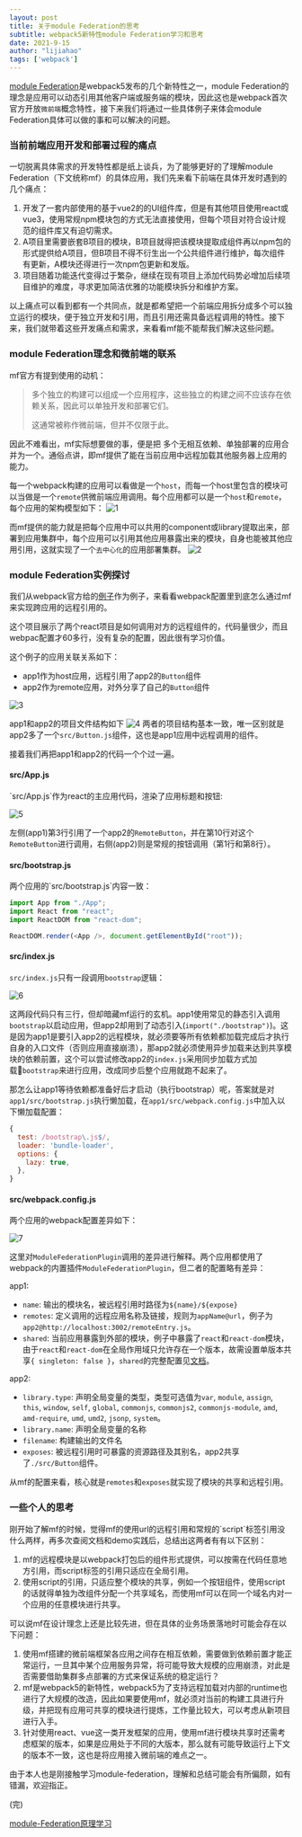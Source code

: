 ```yaml
---
layout: post
title: 关于module Federation的思考
subtitle: webpack5新特性module Federation学习和思考
date: 2021-9-15
author: "lijiahao"
tags: ['webpack']
---
```


[module Federation](https://webpack.docschina.org/concepts/module-federation/)是webpack5发布的几个新特性之一，module Federation的理念是应用可以动态引用其他客户端或服务端的模块，因此这也是webpack首次官方开放`微前端`概念特性，接下来我们将通过一些具体例子来体会module Federation具体可以做的事和可以解决的问题。

<h3>当前前端应用开发和部署过程的痛点</h3>

一切脱离具体需求的开发特性都是纸上谈兵，为了能够更好的了理解module Federation（下文统称mf）的具体应用，我们先来看下前端在具体开发时遇到的几个痛点：

1. 开发了一套内部使用的基于vue2的的UI组件库，但是有其他项目使用react或vue3，使用常规npm模块包的方式无法直接使用，但每个项目对符合设计规范的组件库又有迫切需求。
2. A项目里需要嵌套B项目的模块，B项目就得把该模块提取成组件再以npm包的形式提供给A项目，但B项目不得不衍生出一个公共组件进行维护，每次组件有更新，A模块还得进行一次npm包更新和发版。
3. 项目随着功能迭代变得过于繁杂，继续在现有项目上添加代码势必增加后续项目维护的难度，寻求更加简洁优雅的功能模块拆分和维护方案。

以上痛点可以看到都有一个共同点，就是都希望把一个前端应用拆分成多个可以独立运行的模块，便于独立开发和引用，而且引用还需具备远程调用的特性。接下来，我们就带着这些开发痛点和需求，来看看mf能不能帮我们解决这些问题。

<h3>module Federation理念和微前端的联系</h3>

mf官方有提到使用的动机：

> 多个独立的构建可以组成一个应用程序，这些独立的构建之间不应该存在依赖关系，因此可以单独开发和部署它们。
> 
> 这通常被称作微前端，但并不仅限于此。

因此不难看出，mf实际想要做的事，便是把 多个无相互依赖、单独部署的应用合并为一个。通俗点讲，即mf提供了能在当前应用中远程加载其他服务器上应用的能力。

每一个webpack构建的应用可以看做是一个`host`，而每一个host里包含的模块可以当做是一个`remote`供微前端应用调用。每个应用都可以是一个`host`和`remote`，每个应用的架构模型如下：
![1](/img/webpack/1.png)

而mf提供的能力就是把每个应用中可以共用的component或library提取出来，部署到应用集群中，每个应用可以引用其他应用暴露出来的模块，自身也能被其他应用引用，这就实现了一个`去中心化`的应用部署集群。
![2](/img/webpack/2.png)

<h3>module Federation实例探讨</h3>

我们从webpack官方给的[例子](https://github.com/module-federation/module-federation-examples/tree/master/basic-host-remote)作为例子，来看看webpack配置里到底怎么通过mf来实现跨应用的远程引用的。

这个项目展示了两个react项目是如何调用对方的远程组件的，代码量很少，而且webpac配置才60多行，没有复杂的配置，因此很有学习价值。

这个例子的应用关联关系如下：

* app1作为host应用，远程引用了app2的`Button`组件
* app2作为remote应用，对外分享了自己的`Button`组件

![3](/img/webpack/3.png)

app1和app2的项目文件结构如下
![4](/img/webpack/4.png)
两者的项目结构基本一致，唯一区别就是app2多了一个`src/Button.js`组件，这也是app1应用中远程调用的组件。

接着我们再把app1和app2的代码一个个过一遍。

<h4>src/App.js</h4>
`src/App.js`作为react的主应用代码，渲染了应用标题和按钮:

![5](/img/webpack/5.png)

左侧(app1)第3行引用了一个app2的`RemoteButton`，并在第10行对这个`RemoteButton`进行调用，右侧(app2)则是常规的按钮调用（第1行和第8行）。

<h4>src/bootstrap.js</h4>
两个应用的`src/bootstrap.js`内容一致：

```js
import App from "./App";
import React from "react";
import ReactDOM from "react-dom";

ReactDOM.render(<App />, document.getElementById("root"));

```

<h4>src/index.js</h4>

`src/index.js`只有一段调用`bootstrap`逻辑：

![6](/img/webpack/6.png)

这两段代码只有三行，但却暗藏mf运行的玄机。app1使用常见的静态引入调用`bootstrap`以启动应用，但app2却用到了动态引入(`import("./bootstrap")`)。这是因为app1是要引入app2的远程模块，就必须要等所有依赖都加载完成后才执行自身的入口文件（否则应用直接崩溃），那app2就必须使用异步加载来达到共享模块的依赖前置，这个可以尝试修改app2的`index.js`采用同步加载方式加载`bootstrap`来进行应用，改成同步后整个应用就跑不起来了。

那怎么让app1等待依赖都准备好后才启动（执行bootstrap）呢，答案就是对`app1/src/bootstrap.js`执行懒加载，在`app1/src/webpack.config.js`中加入以下懒加载配置：

```js
{
  test: /bootstrap\.js$/,
  loader: 'bundle-loader',
  options: {
    lazy: true,
  },
}
```

<h4>src/webpack.config.js</h4>
两个应用的webpack配置差异如下：

![7](/img/webpack/7.png)

这里对`ModuleFederationPlugin`调用的差异进行解释。两个应用都使用了webpack的内置插件`ModuleFederationPlugin`，但二者的配置略有差异：

app1: 
* `name`: 输出的模块名，被远程引用时路径为`${name}/${expose}`
* `remotes`: 定义调用的远程应用名称及链接，规则为`appName@url`，例子为`app2@http://localhost:3002/remoteEntry.js`。
* `shared`: 当前应用暴露到外部的模块，例子中暴露了`react`和`react-dom`模块，由于`react`和`react-dom`在全局作用域只允许存在一个版本，故需设置单版本共享`{ singleton: false }`，`shared`的完整配置见[文档](https://webpack.docschina.org/plugins/module-federation-plugin/#Sharing-hints)。

app2:
* `library.type`: 声明全局变量的类型，类型可选值为`var`, `module`, `assign`, `this`, `window`, `self`, `global`, `commonjs`, `commonjs2`, `commonjs-module`, `amd`, `amd-require`, `umd`, `umd2`, `jsonp`, `system`。
* `library.name`: 声明全局变量的名称
* `filename`: 构建输出的文件名
* `exposes`: 被远程引用时可暴露的资源路径及其别名，app2共享了`./src/Button`组件。

从mf的配置来看，核心就是`remotes`和`exposes`就实现了模块的共享和远程引用。

<h3>一些个人的思考</h3>
刚开始了解mf的时候，觉得mf的使用url的远程引用和常规的`script`标签引用没什么两样，再多次查阅文档和demo实践后，总结出这两者有有以下区别：

1. mf的远程模块是以webpack打包后的组件形式提供，可以按需在代码任意地方引用，而script标签的引用只适应在全局引用。
2. 使用script的引用，只适应整个模块的共享，例如一个按钮组件，使用script的话就得单独为改组件分配一个共享域名，而使用mf可以在同一个域名内对一个应用的任意模块进行共享。

可以说mf在设计理念上还是比较先进，但在具体的业务场景落地时可能会存在以下问题：

1. 使用mf搭建的微前端框架各应用之间存在相互依赖，需要做到依赖前置才能正常运行，一旦其中某个应用服务异常，将可能导致大规模的应用崩溃，对此是否需要借助集群多点部署的方式来保证系统的稳定运行？
2. mf是webpack5的新特性，webpack5为了支持远程加载对内部的runtime也进行了大规模的改造，因此如果要使用mf，就必须对当前的构建工具进行升级，并把现有应用可共享的模块进行提炼，工作量比较大，可以考虑从新项目进行入手。
3. 针对使用react、vue这一类开发框架的应用，使用mf进行模块共享时还需考虑框架的版本，如果是应用处于不同的大版本，那么就有可能导致运行上下文的版本不一致，这也是将应用接入微前端的难点之一。

由于本人也是刚接触学习module-federation，理解和总结可能会有所偏颇，如有错漏，欢迎指正。

(完)

[module-Federation原理学习](https://github.com/efoxTeam/emp/wiki/%E3%80%8Amodule-Federation%E5%8E%9F%E7%90%86%E5%AD%A6%E4%B9%A0%E3%80%8B)
